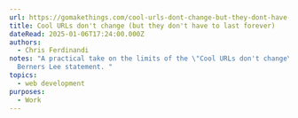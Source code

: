 ```yaml
---
url: https://gomakethings.com/cool-urls-dont-change-but-they-dont-have-to-last-forever/
title: Cool URLs don't change (but they don't have to last forever)
dateRead: 2025-01-06T17:24:00.000Z
authors:
  - Chris Ferdinandi
notes: "A practical take on the limits of the \"Cool URLs don't change\" Tim
  Berners Lee statement. "
topics:
  - web development
purposes:
  - Work
---
```

